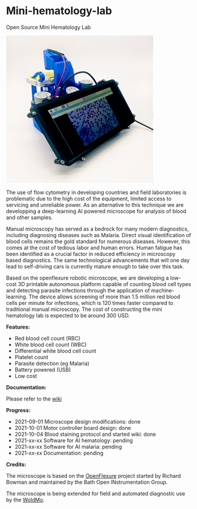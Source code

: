 # Mini-hematology-lab
Open Source Mini Hematology Lab

<img src="https://github.com/WOIDMO/Mini-hematology-lab/blob/main/doc/mini_hematology_lab_opt.png" width="400" height="400">

The use of flow cytometry in developing countries and field laboratories is problematic due to the high cost of the equipment, limited access to servicing and unreliable power. As an alternative to this technique we are developping a deep-learning AI powered microscope for analysis of blood and other samples.

Manual microscopy has served as a bedrock for many modern diagnostics, including diagnosing diseases such as Malaria. Direct visual identification of blood cells remains the gold standard for numerous diseases. However, this comes at the cost of tedious labor and human errors. Human fatigue has been identified as a crucial factor in reduced efficiency in microscopy based diagnostics. The same technological advancements that will one day lead to self-driving cars is currently mature enough to take over this task.

Based on the openflexure robotic microscope, we are developing a low-cost 3D printable autonomous platform capable of counting blood cell types and detecting parasite infections through the application of machine-learning. The device allows screening of more than 1.5 million red blood cells per minute for infections, which is 120 times faster compared to traditional manual microscopy. The cost of constructing the mini hematology lab is expected to be around 300 USD.

**Features:**

* Red blood cell count (RBC)
* White blood cell count (WBC)
* Differential white blood cell count
* Platelet count
* Parasite detection (eg Malaria)
* Battery powered (USB)
* Low cost


**Documentation:**

Please refer to the [wiki](https://github.com/WOIDMO/Mini-hematology-lab/wiki) 


**Progress:**

* 2021-09-01 Microscope design modifications: done
* 2021-10-01 Motor controller board design: done
* 2021-10-04 Blood staining protocol and started wiki: done
* 2021-xx-xx Software for AI hematology: pending
* 2021-xx-xx Software for AI malaria: pending
* 2021-xx-xx Documentation: pending

**Credits:**

The microscope is based on the [OpenFlexure](https://openflexure.org/) project started by Richard Bowman and maintained by the Bath Open INstrumentation Group.

The microscope is being extended for field and automated diagnostic use by the [WoIdMo](https://woidmo.org).
